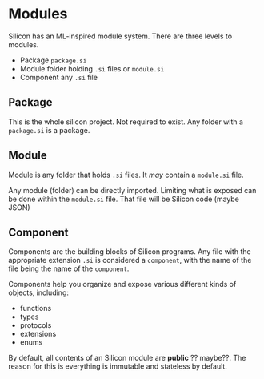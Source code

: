 # Modules

Silicon has an ML-inspired module system. There are three levels to modules.

- Package `package.si`
- Module folder holding `.si` files or `module.si`
- Component any `.si` file

## Package

This is the whole silicon project. Not required to exist. Any folder with a `package.si` is a package.

## Module

Module is any folder that holds `.si` files. It _may_ contain a `module.si` file.

Any module (folder) can be directly imported. Limiting what is exposed can be done within the `module.si` file. That file will be Silicon code (maybe JSON)

## Component

Components are the building blocks of Silicon programs. Any file with the appropriate
extension `.si` is considered a `component`, with the name of the file being the name
of the `component`.

Components help you organize and expose various different kinds of objects,
including:

- functions
- types
- protocols
- extensions
- enums

By default, all contents of an Silicon module are **public** ?? maybe??. The reason for this is everything is
immutable and stateless by default.
